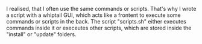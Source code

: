 I realised, that I often use the same commands or scripts.
That's why I wrote a script with a whiptail GUI, which acts like a frontent to execute some commands or scripts in the back.
The script "scripts.sh" either executes commands inside it or execeutes other scripts, which are stored inside the "install" or "update" folders.
